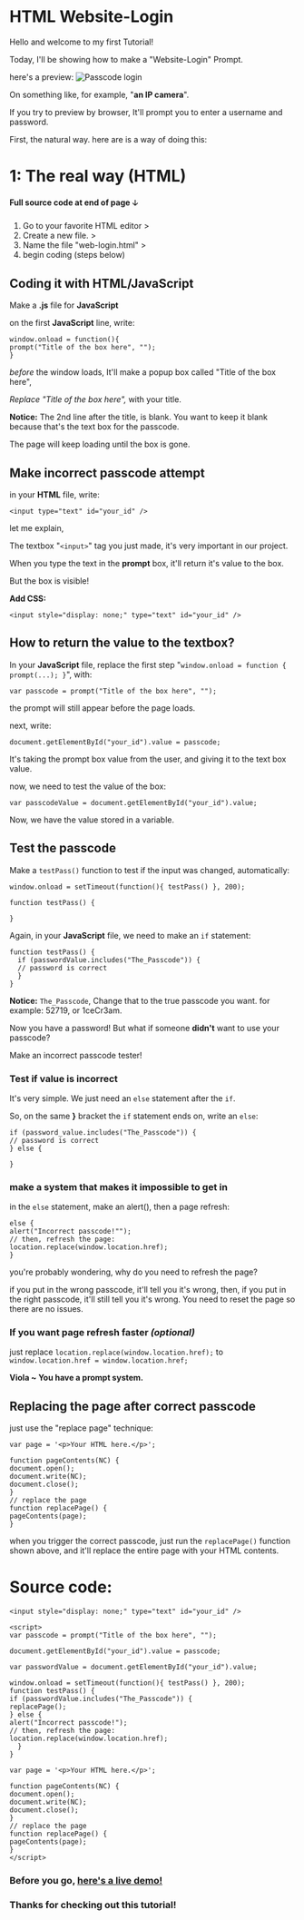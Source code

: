 # HTML Website-Login

Hello and welcome to my first Tutorial!

Today, I'll be showing how to make a "Website-Login" Prompt.

here's a preview:
![Passcode login](https://user-images.githubusercontent.com/88277347/127772493-124be5d7-a863-4923-8be8-b9f02c48acad.png)


On something like, for example, "**an IP camera**".

If you try to preview by browser, It'll prompt you to 
enter a username and password.


First, the natural way. here are is a way of doing this:

# 1: The real way (HTML)

#### Full source code at end of page 🡣

1. Go to your favorite HTML editor >
2. Create a new file. >
3. Name the file "web-login.html" >
4. begin coding (steps below)

## Coding it with HTML/JavaScript
Make a **.js** file for **JavaScript**

on the first **JavaScript** line, write:
```
window.onload = function(){
prompt("Title of the box here", "");
}
```

_before_ the window loads, It'll make a popup box called "Title of the box here",

_Replace "Title of the box here",_ with your title.

**Notice:** The 2nd line after the title, is blank. You want to keep it blank because that's the text box for the passcode.

The page will keep loading until the box is gone.

## Make incorrect passcode attempt

in your **HTML** file, write:
```
<input type="text" id="your_id" />
```

let me explain,

The textbox "`<input>`" tag you just made, it's very important in our project. 

When you type the text in the **prompt** box, it'll return it's value to the box.

But the box is visible! 

**Add CSS:** 

```
<input style="display: none;" type="text" id="your_id" />
```

## How to return the value to the textbox?

In your **JavaScript** file, replace the first step "`window.onload = function { prompt(...); }`",
with: 
```
var passcode = prompt("Title of the box here", "");
```
the prompt will still appear before the page loads.

next, write:
```
document.getElementById("your_id").value = passcode;
```
It's taking the prompt box value from the user, and giving it to the text box value.

now, we need to test the value of the box:
```
var passcodeValue = document.getElementById("your_id").value;
```
Now, we have the value stored in a variable.

## Test the passcode
Make a `testPass()` function to test if the input was changed, automatically:
```
window.onload = setTimeout(function(){ testPass() }, 200);

function testPass() {

}
```
Again, in your **JavaScript** file, we need to make an `if` statement:
```
function testPass() {
  if (passwordValue.includes("The_Passcode")) {
  // password is correct
  }
}
```
**Notice:** `The_Passcode`, Change that to the true passcode you want. for example: 52719, or 1ceCr3am.

Now you have a password! But what if someone **didn't** want to use your passcode?

Make an incorrect passcode tester!

### Test if value is incorrect

It's very simple. We just need an `else` statement after the `if`.

So, on the same **}** bracket the `if` statement ends on, write an `else`:
```
if (password_value.includes("The_Passcode")) {
// password is correct
} else {

}
```
### make a system that makes it impossible to get in

in the `else` statement, make an alert(), then a page refresh:
```
else {
alert("Incorrect passcode!"");
// then, refresh the page:
location.replace(window.location.href);
}
```
you're probably wondering, why do you need to refresh the page?

if you put in the wrong passcode, it'll tell you it's wrong, 
then, if you put in the right passcode, it'll still tell you it's wrong.
You need to reset the page so there are no issues.

### If you want page refresh faster _(optional)_

just replace `location.replace(window.location.href);` to `window.location.href = window.location.href;`

**Viola ~ You have a prompt system.**

## Replacing the page after correct passcode

just use the "replace page" technique:
```
var page = '<p>Your HTML here.</p>';

function pageContents(NC) {
document.open();
document.write(NC);
document.close();
}
// replace the page
function replacePage() {
pageContents(page);
}
```
when you trigger the correct passcode, just run the `replacePage()` function shown above, and it'll replace the entire page with your HTML contents.

# Source code:
```
<input style="display: none;" type="text" id="your_id" />

<script>
var passcode = prompt("Title of the box here", "");

document.getElementById("your_id").value = passcode;

var passwordValue = document.getElementById("your_id").value;

window.onload = setTimeout(function(){ testPass() }, 200);
function testPass() {
if (passwordValue.includes("The_Passcode")) {
replacePage();
} else {
alert("Incorrect passcode!");
// then, refresh the page:
location.replace(window.location.href);
  }
}

var page = '<p>Your HTML here.</p>';

function pageContents(NC) {
document.open();
document.write(NC);
document.close();
}
// replace the page
function replacePage() {
pageContents(page);
}
</script>
```

### Before you go, [here's a live demo!](https://web-login-demo.w3spaces.com/index.html?bypass-cache=1627829062)


### Thanks for checking out this tutorial!
